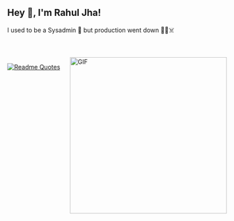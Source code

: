 ## Hey 👋, I'm Rahul Jha!

I used to be a Sysadmin 🧙 but production went down 👨‍💻☠️

<br><br>
<img align="right" alt="GIF" src="./giphy-499399569.gif" width="360px"/>

[![Readme Quotes](https://quotes-github-readme.vercel.app/api?type=horizontal&theme=dark)](https://github.com/piyushsuthar/github-readme-quotes)
